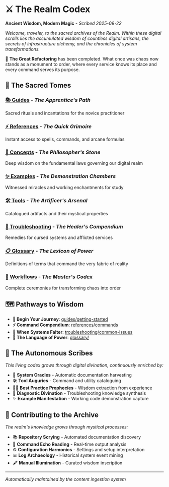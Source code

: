 # ⚔️ The Realm Codex

**Ancient Wisdom, Modern Magic** - *Scribed 2025-09-22*

*Welcome, traveler, to the sacred archives of the Realm. Within these digital scrolls lies the accumulated wisdom of countless digital artisans, the secrets of infrastructure alchemy, and the chronicles of system transformations.*

🔮 **The Great Refactoring** has been completed. What once was chaos now stands as a monument to order, where every service knows its place and every command serves its purpose.

## 📜 The Sacred Tomes

### [📚 Guides](guides/) - *The Apprentice's Path*
Sacred rituals and incantations for the novice practitioner

### [⚡ References](references/) - *The Quick Grimoire*
Instant access to spells, commands, and arcane formulas

### [🧠 Concepts](concepts/) - *The Philosopher's Stone*
Deep wisdom on the fundamental laws governing our digital realm

### [✨ Examples](examples/) - *The Demonstration Chambers*
Witnessed miracles and working enchantments for study

### [🛠️ Tools](tools/) - *The Artificer's Arsenal*
Catalogued artifacts and their mystical properties

### [🚨 Troubleshooting](troubleshooting/) - *The Healer's Compendium*
Remedies for cursed systems and afflicted services

### [📋 Glossary](glossary/) - *The Lexicon of Power*
Definitions of terms that command the very fabric of reality

### [🌊 Workflows](workflows/) - *The Master's Codex*
Complete ceremonies for transforming chaos into order

## 🗺️ Pathways to Wisdom

- **🌅 Begin Your Journey**: [guides/getting-started](guides/getting-started.md)
- **⚡ Command Compendium**: [references/commands](references/commands.md)
- **🔧 When Systems Falter**: [troubleshooting/common-issues](troubleshooting/common-issues.md)
- **📖 The Language of Power**: [glossary/](glossary/)

## 🤖 The Autonomous Scribes

*This living codex grows through digital divination, continuously enriched by:*

- 📡 **System Oracles** - Automatic documentation harvesting
- 🛠️ **Tool Auguries** - Command and utility cataloguing
- 🧙‍♂️ **Best Practice Prophecies** - Wisdom extraction from experience
- 🚨 **Diagnostic Divination** - Troubleshooting knowledge synthesis
- ✨ **Example Manifestation** - Working code demonstration capture

## 🌟 Contributing to the Archive

*The realm's knowledge grows through mystical processes:*

- 📚 **Repository Scrying** - Automated documentation discovery
- 💬 **Command Echo Reading** - Real-time output analysis
- ⚙️ **Configuration Harmonics** - Settings and setup interpretation
- 📊 **Log Archaeology** - Historical system event mining
- 🖋️ **Manual Illumination** - Curated wisdom inscription

---
*Automatically maintained by the content ingestion system*

